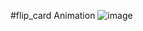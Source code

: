 #flip_card Animation
![image](https://github.com/Debarjitmohanty/flip-card-animation/assets/91021174/d4d2520e-f25d-471c-8b17-f78a70b27dc7)
